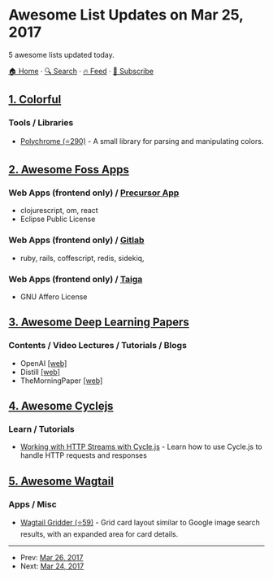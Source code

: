 # Awesome List Updates on Mar 25, 2017

5 awesome lists updated today.

[🏠 Home](/README.md) · [🔍 Search](https://www.trackawesomelist.com/search/) · [🔥 Feed](https://www.trackawesomelist.com/rss.xml) · [📮 Subscribe](https://trackawesomelist.us17.list-manage.com/subscribe?u=d2f0117aa829c83a63ec63c2f&id=36a103854c)



## [1. Colorful](/content/Siddharth11/Colorful/README.md)

### Tools / Libraries

*   [Polychrome (⭐290)](https://github.com/cdonohue/polychrome) - A small library for parsing and manipulating colors.

## [2. Awesome Foss Apps](/content/DataDaoDe/awesome-foss-apps/README.md)

### Web Apps (frontend only) / [Precursor App](https://github.com/PrecursorApp/precursor)

*   clojurescript, om, react
*   Eclipse Public License

### Web Apps (frontend only) / [Gitlab](https://github.com/gitlabhq/gitlabhq)

*   ruby, rails, coffescript, redis, sidekiq,

### Web Apps (frontend only) / [Taiga](https://github.com/taigaio)

*   GNU Affero License

## [3. Awesome Deep Learning Papers](/content/terryum/awesome-deep-learning-papers/README.md)

### Contents / Video Lectures / Tutorials / Blogs

*   OpenAI [\[web\]](https://www.openai.com/)
*   Distill [\[web\]](http://distill.pub/)
*   TheMorningPaper [\[web\]](https://blog.acolyer.org)

## [4. Awesome Cyclejs](/content/cyclejs-community/awesome-cyclejs/README.md)

### Learn / Tutorials

*   [Working with HTTP Streams with Cycle.js](http://ivanjov.com/working-with-http-streams-with-cycle-js/) - Learn how to use Cycle.js to handle HTTP requests and responses

## [5. Awesome Wagtail](/content/springload/awesome-wagtail/README.md)

### Apps / Misc

*   [Wagtail Gridder (⭐59)](https://github.com/wharton/wagtailgridder) - Grid card layout similar to Google image search results, with an expanded area for card details.

---

- Prev: [Mar 26, 2017](/content/2017/03/26/README.md)
- Next: [Mar 24, 2017](/content/2017/03/24/README.md)